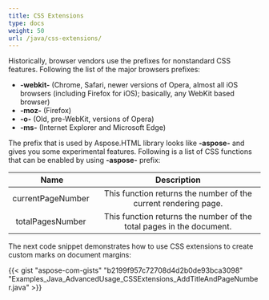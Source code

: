 ```yaml
---
title: CSS Extensions
type: docs
weight: 50
url: /java/css-extensions/
---
```


Historically, browser vendors use the prefixes for nonstandard CSS features. Following the list of the major browsers prefixes:

- **-webkit-** (Chrome, Safari, newer versions of Opera, almost all iOS browsers (including Firefox for iOS); basically, any WebKit based browser)
- **-moz-** (Firefox)
- **-o-** (Old, pre-WebKit, versions of Opera)
- **-ms-** (Internet Explorer and Microsoft Edge)

The prefix that is used by Aspose.HTML library looks like **-aspose-** and gives you some experimental features. Following is a list of CSS functions that can be enabled by using **-aspose-** prefix:

|**Name**|**Description**|
| :-: | :-: |
|currentPageNumber |This function returns the number of the current rendering page.|
|totalPagesNumber |This function returns the number of the total pages in the document.|
The next code snippet demonstrates how to use CSS extensions to create custom marks on document margins: 

{{< gist "aspose-com-gists" "b2199f957c72708d4d2b0de93bca3098" "Examples_Java_AdvancedUsage_CSSExtensions_AddTitleAndPageNumber.java" >}}
